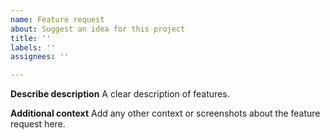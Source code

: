 ```yaml
---
name: Feature request
about: Suggest an idea for this project
title: ''
labels: ''
assignees: ''

---
```


**Describe description**
A clear description of features.

**Additional context**
Add any other context or screenshots about the feature request here.
